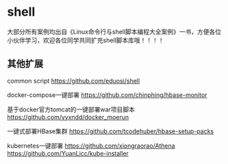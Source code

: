# shell
大部分所有案例均出自《Linux命令行与shell脚本编程大全案例》一书，方便各位小伙伴学习，欢迎各位同学共同扩充shell脚本库哦！！！！


## 其他扩展
common script
<https://github.com/eduosi/shell>

docker-compose一键部署
<https://github.com/chinphing/hbase-monitor>

基于docker官方tomcat的一键部署war项目脚本
<https://github.com/yyxndd/docker_moerun>

一键式部署HBase集群
<https://github.com/tcodehuber/hbase-setup-packs>

kubernetes一键部署
<https://github.com/xiongraorao/Athena>
<https://github.com/YuanLicc/kube-installer>

